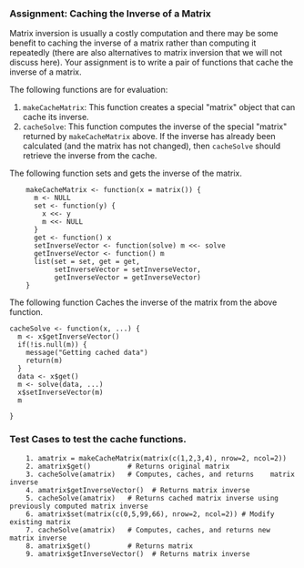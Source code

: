 ### Assignment: Caching the Inverse of a Matrix

Matrix inversion is usually a costly computation and there may be some
benefit to caching the inverse of a matrix rather than computing it
repeatedly (there are also alternatives to matrix inversion that we will
not discuss here). Your assignment is to write a pair of functions that
cache the inverse of a matrix.

The following functions are for evaluation:

1.  `makeCacheMatrix`: This function creates a special "matrix" object
    that can cache its inverse.
2.  `cacheSolve`: This function computes the inverse of the special
    "matrix" returned by `makeCacheMatrix` above. If the inverse has
    already been calculated (and the matrix has not changed), then
    `cacheSolve` should retrieve the inverse from the cache.

The following function sets and gets the inverse of the matrix.

        makeCacheMatrix <- function(x = matrix()) {
          m <- NULL
          set <- function(y) {
            x <<- y
            m <<- NULL
          }
          get <- function() x
          setInverseVector <- function(solve) m <<- solve
          getInverseVector <- function() m
          list(set = set, get = get,
               setInverseVector = setInverseVector,
               getInverseVector = getInverseVector)   
        }



The following function Caches the inverse of the matrix from the above function. 

    cacheSolve <- function(x, ...) {
      m <- x$getInverseVector()
      if(!is.null(m)) {
        message("Getting cached data")
        return(m)
      }
      data <- x$get()
      m <- solve(data, ...)
      x$setInverseVector(m)
      m
      
    }

### Test Cases to test the cache functions.

        1. amatrix = makeCacheMatrix(matrix(c(1,2,3,4), nrow=2, ncol=2))
        2. amatrix$get()         # Returns original matrix
        3. cacheSolve(amatrix)   # Computes, caches, and returns    matrix inverse
        4. amatrix$getInverseVector()  # Returns matrix inverse
        5. cacheSolve(amatrix)   # Returns cached matrix inverse using previously computed matrix inverse
        6. amatrix$set(matrix(c(0,5,99,66), nrow=2, ncol=2)) # Modify existing matrix
        7. cacheSolve(amatrix)   # Computes, caches, and returns new matrix inverse
        8. amatrix$get()         # Returns matrix
        9. amatrix$getInverseVector()  # Returns matrix inverse


